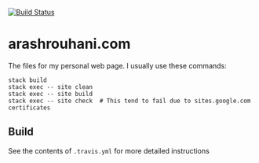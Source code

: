 [![Build Status](https://travis-ci.org/Tarrasch/arashrouhani.com.png)](https://travis-ci.org/Tarrasch/arashrouhani.com)

arashrouhani.com
================

The files for my personal web page. I usually use these commands:

```
stack build
stack exec -- site clean
stack exec -- site build
stack exec -- site check  # This tend to fail due to sites.google.com certificates
```

## Build

See the contents of `.travis.yml` for more detailed instructions
